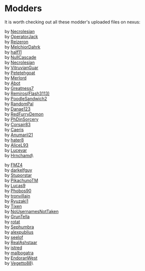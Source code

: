 # Modders

It is worth checking out all these modder's uploaded files on nexus:

by [Necrolesian](https://www.nexusmods.com/morrowind/users/70336838)\
by [OperatorJack](https://www.nexusmods.com/morrowind/users/61791411)\
by [Reizeron](https://www.nexusmods.com/morrowind/users/32410819)\
by [MelchiorDahrk](https://www.nexusmods.com/morrowind/users/962116)\
by [half11](https://www.nexusmods.com/morrowind/users/36879320)\
by [NullCascade](https://www.nexusmods.com/morrowind/users/26153919)\
by [Necrolesian](https://www.nexusmods.com/morrowind/users/70336838)\
by [VitruvianGuar](https://www.nexusmods.com/morrowind/users/34081875)\
by [Petetehgoat](https://www.nexusmods.com/morrowind/users/25319994)\
by [Merlord](https://www.nexusmods.com/morrowind/users/3040468)\
by [Abot](https://www.nexusmods.com/morrowind/users/38047)\
by [Greatness7](https://www.nexusmods.com/morrowind/users/64030)\
by [Remiros(Flash3113)](https://www.nexusmods.com/morrowind/users/899234)\
by [PoodleSandwich2](https://www.nexusmods.com/morrowind/users/45710542)\
by [RandomPal](https://www.nexusmods.com/morrowind/users/59284071)\
by [Danae123](https://www.nexusmods.com/morrowind/users/1233897)\
by [RedFurryDemon](https://www.nexusmods.com/morrowind/users/46908543)\
by [PhDinSorcery](https://www.nexusmods.com/morrowind/users/8404526)\
by [Corsair83](https://www.nexusmods.com/morrowind/users/23131859)\
by [Caeris](https://www.nexusmods.com/morrowind/users/43442372)\
by [Anumaril21](https://www.nexusmods.com/morrowind/users/60236996)\
by [hater8](https://www.nexusmods.com/morrowind/users/57926276)\
by [AliceL93](https://www.nexusmods.com/morrowind/users/4709296)\
by [Lucevar](https://www.nexusmods.com/morrowind/users/3099525)\
by [Hrnchamd](https://www.nexusmods.com/morrowind/users/843673)\

by [FMZ4](https://www.nexusmods.com/morrowind/users/87930688)\
by [darkelfguy](https://www.nexusmods.com/morrowind/users/19250)\
by [Stuporstar](https://www.nexusmods.com/morrowind/users/526886)\
by [PikachunoTM](https://www.nexusmods.com/morrowind/users/16269634)\
by [Lucas9](https://www.nexusmods.com/morrowind/users/14600469)\
by [Phobos90](https://www.nexusmods.com/morrowind/users/2470746)\
by [tronvillain](https://www.nexusmods.com/morrowind/users/597111)\
by [Ryuzaki1](https://www.nexusmods.com/morrowind/users/3890785)\
by [Tixen](https://www.nexusmods.com/morrowind/users/1873299)\
by [NoUsernamesNotTaken](https://www.nexusmods.com/morrowind/users/50837536)\
by [GrunTella](https://www.nexusmods.com/morrowind/users/2356095)\
by [rotat](https://www.nexusmods.com/morrowind/users/40752190)\
by [Sephumbra](https://www.nexusmods.com/morrowind/users/3827919)\
by [alexpublius](https://www.nexusmods.com/morrowind/users/49943436)\
by [seelof](https://www.nexusmods.com/morrowind/users/4139826)\
by [RealAshstaar](https://www.nexusmods.com/morrowind/users/48605)\
by [istred](https://www.nexusmods.com/morrowind/users/2476481)\
by [malbogatra](https://www.nexusmods.com/morrowind/users/3785301)\
by [EndoranWest](https://www.nexusmods.com/morrowind/users/44230747)\
by [Vegetto88](https://www.nexusmods.com/morrowind/users/4655319)\
